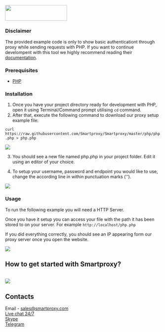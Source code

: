 ## <img src="https://smartproxy.com/wp-content/themes/smartproxy/images/smartproxy-logo.svg" alt="" width="200" height="50"> 

### Disclaimer

The provided example code is only to show basic authenticationt through proxy while sending requests with PHP. If you want to continue develompent with this tool we highly recommend reading their [documentation](https://www.php.net/manual/en/).

### Prerequisites

* [PHP](https://www.php.net/manual/en/install.php)

### Installation

1. Once you have your project directory ready for development with PHP, open it using Terminal/Command prompt utilising `cd` command.
2. After that, execute the following command to download our proxy setup example file:

`curl https://raw.githubusercontent.com/Smartproxy/Smartproxy/master/php/php.php > php.php`

<img src="https://i.imgur.com/p0Vaxgu.png">

3. You should see a new file named php.php in your project folder. Edit it using an editor of your choice.

4. To setup your username, password and endpoint you would like to use, change the according line in within punctuation marks ('').

<img src="https://i.imgur.com/g1jQVFu.png">

### Usage

To run the following example you will need a HTTP Server.

Once you have it setup you can access your file with the path it has been stored to on your server. For example `http://localhost/php.php`

If you did everything correctly, you should see an IP appearing form our proxy server once you open the website.

<img src="https://i.imgur.com/tt7naVL.png">

## How to get started with Smartproxy?
<br>[<img src="https://smartproxy.com/wp-content/uploads/2019/04/How-to-buy-Smartproxy-plans-now.svg">](https://dashboard.smartproxy.com/register)

## Contacts
Email - sales@smartproxy.com
<br><a href="https://smartproxy.com">Live chat 24/7</a>
<br><a href="https://join.skype.com/invite/bZDHw4NZg2G9">Skype</a>
<br><a href="https://t.me/smartproxy_com">Telegram</a>
